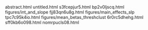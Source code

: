 abstract.html
untitled.html
s3fcepjur5.html
bp2v0ljscq.html
figures/int_and_slope
fjj83qn6u8g.html
figures/main_effects_slp
tpc7c95k4io.html
figures/mean_betas_threshclust
6r0rc5dhehg.html
sff0kb6o098.html
nomrpucls08.html